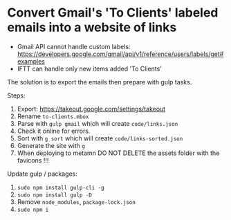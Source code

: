 # Convert Gmail's 'To Clients' labeled emails into a website of links

- Gmail API cannot handle custom labels: https://developers.google.com/gmail/api/v1/reference/users/labels/get#examples
- IFTT can handle only new items added 'To Clients'

The solution is to export the emails then prepare with gulp tasks.

Steps:

1. Export: https://takeout.google.com/settings/takeout
2. Rename `to-clients.mbox`
3. Parse with `gulp gmail` which will create `code/links.json`
4. Check it online for errors.
5. Sort with `g sort` which will create `code/links-sorted.json`
6. Generate the site with `g`
7. When deploying to metamn DO NOT DELETE the assets folder with the favicons !!!

Update gulp / packages:

1. `sudo npm install gulp-cli -g`
2. `sudo npm install gulp -D`
3. Remove `node_modules`, `package-lock.json`
4. `sudo npm i`
